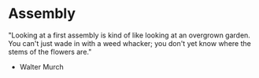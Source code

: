# Assembly #

"Looking at a first assembly is kind of like looking at an 
overgrown garden. You can't just wade in with a weed whacker; 
you don't yet know where the stems of the flowers are."

- Walter Murch